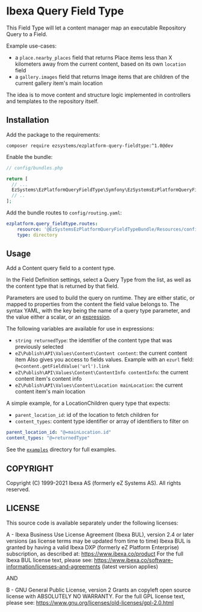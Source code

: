 # Ibexa Query Field Type

This Field Type will let a content manager map an executable Repository Query to a Field.

Example use-cases:
- a `place.nearby_places` field that returns Place items less than X kilometers away
  from the current content, based on its own `location` field
- a `gallery.images` field that returns Image items that are children of the current
  gallery item's main location

The idea is to move content and structure logic implemented in controllers and templates
to the repository itself.

## Installation
Add the package to the requirements:
```
composer require ezsystems/ezplatform-query-fieldtype:^1.0@dev
```

Enable the bundle:
```php
// config/bundles.php

return [
  // ...
  EzSystems\EzPlatformQueryFieldType\Symfony\EzSystemsEzPlatformQueryFieldTypeBundle::class => ['all' => true],
  // ..
];
```

Add the bundle routes to `config/routing.yaml`:
```yml
ezplatform.query_fieldtype.routes:
    resource: '@EzSystemsEzPlatformQueryFieldTypeBundle/Resources/config/routing/'
    type: directory
```

## Usage
Add a Content query field to a content type.

In the Field Definition settings, select a Query Type from the list, as well as the content type that is returned by that field.

Parameters are used to build the query on runtime. They are either static, or mapped to properties from the content
the field value belongs to. The syntax YAML, with the key being the name of a query type parameter, and the value
either a scalar, or an [expression](https://symfony.com/doc/current/components/expression_language.html).

The following variables are available for use in expressions:
- `string returnedType`: the identifier of the content type that was previously selected
- `eZ\Publish\API\Values\Content\Content content`: the current content item
  Also gives you access to fields values. Example with an `ezurl` field: `@=content.getFieldValue('url').link`
- `eZ\Publish\API\Values\Content\ContentInfo contentInfo`: the current content item's content info
- `eZ\Publish\API\Values\Content\Location mainLocation`: the current content item's main location

A simple example, for a LocationChildren query type that expects:
- `parent_location_id`: id of the location to fetch children for
- `content_types`: content type identifier or array of identifiers to filter on

````yaml
parent_location_id: "@=mainLocation.id"
content_types: "@=returnedType"
````

See the [`examples`](doc/examples/) directory for full examples.

## COPYRIGHT
Copyright (C) 1999-2021 Ibexa AS (formerly eZ Systems AS). All rights reserved.

## LICENSE
This source code is available separately under the following licenses:

A - Ibexa Business Use License Agreement (Ibexa BUL),
version 2.4 or later versions (as license terms may be updated from time to time)
Ibexa BUL is granted by having a valid Ibexa DXP (formerly eZ Platform Enterprise) subscription,
as described at: https://www.ibexa.co/product
For the full Ibexa BUL license text, please see:
https://www.ibexa.co/software-information/licenses-and-agreements (latest version applies)

AND

B - GNU General Public License, version 2
Grants an copyleft open source license with ABSOLUTELY NO WARRANTY. For the full GPL license text, please see:
https://www.gnu.org/licenses/old-licenses/gpl-2.0.html
